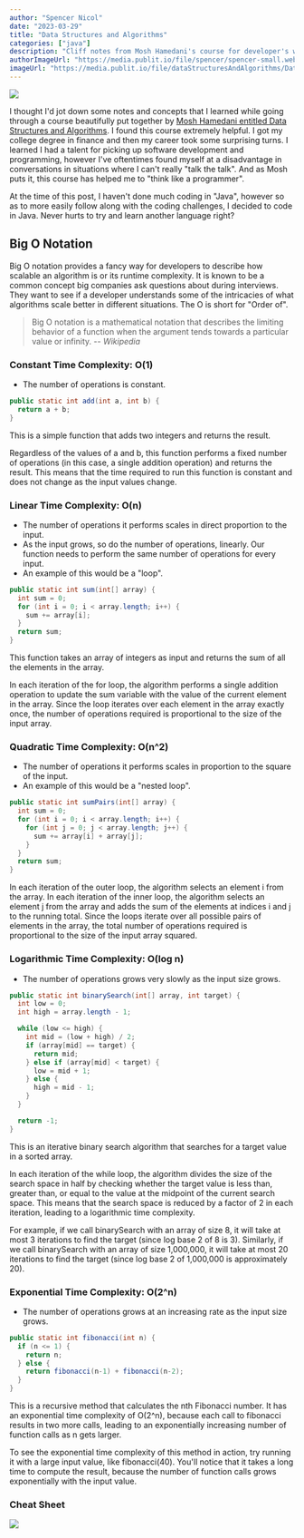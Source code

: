 ```yaml
---
author: "Spencer Nicol"
date: "2023-03-29"
title: "Data Structures and Algorithms"
categories: ["java"]
description: "Cliff notes from Mosh Hamedani's course for developer's who never took a computer science course"
authorImageUrl: "https://media.publit.io/file/spencer/spencer-small.webp"
imageUrl: "https://media.publit.io/file/dataStructuresAndAlgorithms/Data-Structures-and-Algorithms.jpg"
---
```


![](https://media.publit.io/file/dataStructuresAndAlgorithms/Data-Structures-and-Algorithms.jpg)

I thought I'd jot down some notes and concepts that I learned while going through a course beautifully put together by [Mosh Hamedani entitled Data Structures and Algorithms](https://codewithmosh.com/p/data-structures-algorithms-part1). I found this course extremely helpful. I got my college degree in finance and then my career took some surprising turns. I learned I had a talent for picking up software development and programming, however I've oftentimes found myself at a disadvantage in conversations in situations where I can't really "talk the talk". And as Mosh puts it, this course has helped me to "think like a programmer".

At the time of this post, I haven't done much coding in "Java", however so as to more easily follow along with the coding challenges, I decided to code in Java. Never hurts to try and learn another language right?

## Big O Notation

Big O notation provides a fancy way for developers to describe how scalable an algorithm is or its runtime complexity. It is known to be a common concept big companies ask questions about during interviews. They want to see if a developer understands some of the intricacies of what algorithms scale better in different situations. The O is short for "Order of".

> Big O notation is a mathematical notation that describes the limiting behavior of a function when the argument tends towards a particular value or infinity.
> -- <cite>Wikipedia</cite>

### Constant Time Complexity: O(1)

- The number of operations is constant.

```java
public static int add(int a, int b) {
  return a + b;
}
```

This is a simple function that adds two integers and returns the result.

Regardless of the values of a and b, this function performs a fixed number of operations (in this case, a single addition operation) and returns the result. This means that the time required to run this function is constant and does not change as the input values change.

### Linear Time Complexity: O(n)

- The number of operations it performs scales in direct proportion to the input.
- As the input grows, so do the number of operations, linearly. Our function needs to perform the same number of operations for every input.
- An example of this would be a "loop".

```java
public static int sum(int[] array) {
  int sum = 0;
  for (int i = 0; i < array.length; i++) {
    sum += array[i];
  }
  return sum;
}
```

This function takes an array of integers as input and returns the sum of all the elements in the array.

In each iteration of the for loop, the algorithm performs a single addition operation to update the sum variable with the value of the current element in the array. Since the loop iterates over each element in the array exactly once, the number of operations required is proportional to the size of the input array.

### Quadratic Time Complexity: O(n^2)

- The number of operations it performs scales in proportion to the square of the input.
- An example of this would be a "nested loop".

```java
public static int sumPairs(int[] array) {
  int sum = 0;
  for (int i = 0; i < array.length; i++) {
    for (int j = 0; j < array.length; j++) {
      sum += array[i] + array[j];
    }
  }
  return sum;
}
```

In each iteration of the outer loop, the algorithm selects an element i from the array. In each iteration of the inner loop, the algorithm selects an element j from the array and adds the sum of the elements at indices i and j to the running total. Since the loops iterate over all possible pairs of elements in the array, the total number of operations required is proportional to the size of the input array squared.

### Logarithmic Time Complexity: O(log n)

- The number of operations grows very slowly as the input size grows.

```java
public static int binarySearch(int[] array, int target) {
  int low = 0;
  int high = array.length - 1;

  while (low <= high) {
    int mid = (low + high) / 2;
    if (array[mid] == target) {
      return mid;
    } else if (array[mid] < target) {
      low = mid + 1;
    } else {
      high = mid - 1;
    }
  }

  return -1;
}
```

This is an iterative binary search algorithm that searches for a target value in a sorted array.

In each iteration of the while loop, the algorithm divides the size of the search space in half by checking whether the target value is less than, greater than, or equal to the value at the midpoint of the current search space. This means that the search space is reduced by a factor of 2 in each iteration, leading to a logarithmic time complexity.

For example, if we call binarySearch with an array of size 8, it will take at most 3 iterations to find the target (since log base 2 of 8 is 3). Similarly, if we call binarySearch with an array of size 1,000,000, it will take at most 20 iterations to find the target (since log base 2 of 1,000,000 is approximately 20).

### Exponential Time Complexity: O(2^n)

- The number of operations grows at an increasing rate as the input size grows.

```java
public static int fibonacci(int n) {
  if (n <= 1) {
    return n;
  } else {
    return fibonacci(n-1) + fibonacci(n-2);
  }
}
```

This is a recursive method that calculates the nth Fibonacci number. It has an exponential time complexity of O(2^n), because each call to fibonacci results in two more calls, leading to an exponentially increasing number of function calls as n gets larger.

To see the exponential time complexity of this method in action, try running it with a large input value, like fibonacci(40). You'll notice that it takes a long time to compute the result, because the number of function calls grows exponentially with the input value.

### Cheat Sheet

![](https://media.publit.io/file/dataStructuresAndAlgorithms/big-o-notation.png)
